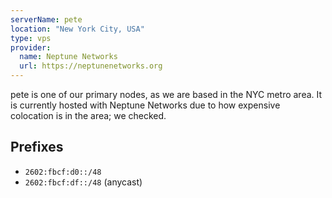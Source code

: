 ```yaml
---
serverName: pete
location: "New York City, USA"
type: vps
provider:
  name: Neptune Networks
  url: https://neptunenetworks.org
---
```


pete is one of our primary nodes, as we are based in the NYC metro area.
It is currently hosted with Neptune Networks due to how expensive colocation is in the area; we checked.

## Prefixes

- `2602:fbcf:d0::/48`
- `2602:fbcf:df::/48` (anycast)
